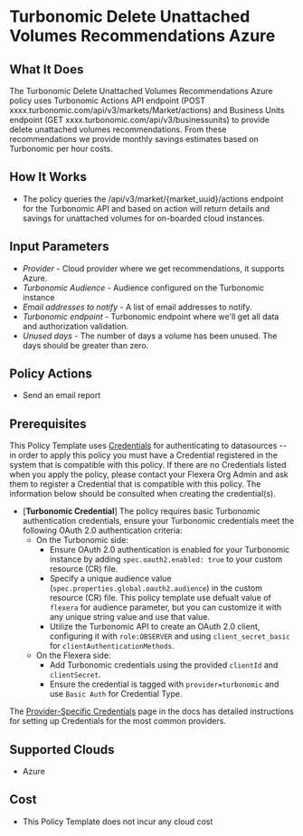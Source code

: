# Turbonomic Delete Unattached Volumes Recommendations Azure

## What It Does

The Turbonomic Delete Unattached Volumes Recommendations Azure policy uses Turbonomic Actions API endpoint (POST xxxx.turbonomic.com/api/v3/markets/Market/actions) and Business Units endpoint (GET xxxx.turbonomic.com/api/v3/businessunits) to provide delete unattached volumes recommendations. From these recommendations we provide monthly savings estimates based on Turbonomic per hour costs.

## How It Works

- The policy queries the /api/v3/market/{market_uuid}/actions endpoint for the Turbonomic API and based on action will return details and savings for unattached volumes for on-boarded cloud instances.

## Input Parameters

- *Provider* - Cloud provider where we get recommendations, it supports Azure.
- *Turbonomic Audience* - Audience configured on the Turbonomic instance
- *Email addresses to notify* - A list of email addresses to notify.
- *Turbonomic endpoint* - Turbonomic endpoint where we'll get all data and authorization validation.
- *Unused days* - The number of days a volume has been unused. The days should be greater than zero.

## Policy Actions

- Send an email report

## Prerequisites

This Policy Template uses [Credentials](https://docs.flexera.com/flexera/EN/Automation/ManagingCredentialsExternal.htm) for authenticating to datasources -- in order to apply this policy you must have a Credential registered in the system that is compatible with this policy. If there are no Credentials listed when you apply the policy, please contact your Flexera Org Admin and ask them to register a Credential that is compatible with this policy. The information below should be consulted when creating the credential(s).

- [**Turbonomic Credential**] The policy requires basic Turbonomic authentication credentials, ensure your Turbonomic credentials meet the following OAuth 2.0 authentication criteria:
  - On the Turbonomic side:
    - Ensure OAuth 2.0 authentication is enabled for your Turbonomic instance by adding `spec.oauth2.enabled: true` to your custom resource (CR) file.
    - Specify a unique audience value (`spec.properties.global.oauth2.audience`) in the custom resource (CR) file. This policy template use defualt value of `flexera` for audience parameter, but you can customize it with any unique string value and use that value.
    - Utilize the Turbonomic API to create an OAuth 2.0 client, configuring it with `role:OBSERVER` and using `client_secret_basic` for `clientAuthenticationMethods`.
  - On the Flexera side:
    - Add Turbonomic credentials using the provided `clientId` and `clientSecret`.
    - Ensure the credential is tagged with `provider=turbonomic` and use `Basic Auth` for Credential Type.

The [Provider-Specific Credentials](https://docs.flexera.com/flexera/EN/Automation/ProviderCredentials.htm) page in the docs has detailed instructions for setting up Credentials for the most common providers.

## Supported Clouds

- Azure

## Cost

- This Policy Template does not incur any cloud cost
